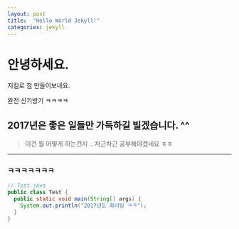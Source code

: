 ```yaml
---
layout: post
title:  "Hello World Jekyll!"
categories: jekyll
---
```

# 안녕하세요.

지킬로 첨 만들어보네요. 

완전 신기방기 ㅋㅋㅋㅋ

## 2017년은 좋은 일들만 가득하길 빌겠습니다. ^^

>이건 뭘 어떻게 하는건지 .. 차근차근 공부해야겠네요 ㅎㅎ

----------------------

### ㅋㅋㅋㅋㅋㅋㅋ

```java
// Test.java
public class Test {
  public static void main(String[] args) {
    System.out.println("2017년도 화이팅 ㅋㅋ");
  }
}

```